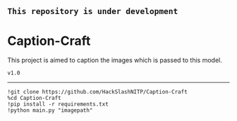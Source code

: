 ## `This repository is under development`


# Caption-Craft
This project is aimed to caption the images which is passed to this model.


`v1.0`

<hr>

```
!git clone https://github.com/HackSlashNITP/Caption-Craft
%cd Caption-Craft
!pip install -r requirements.txt
!python main.py "imagepath"
```
